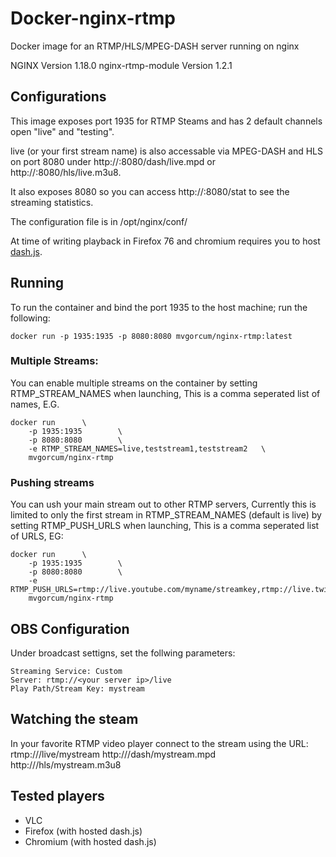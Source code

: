 # Docker-nginx-rtmp
Docker image for an RTMP/HLS/MPEG-DASH server running on nginx

NGINX Version 1.18.0
nginx-rtmp-module Version 1.2.1

## Configurations
This image exposes port 1935 for RTMP Steams and has 2 default channels open "live" and "testing".

live (or your first stream name) is also accessable via MPEG-DASH and HLS on port 8080 under http://<your server ip>:8080/dash/live.mpd or http://<your server ip>:8080/hls/live.m3u8.

It also exposes 8080 so you can access http://<your server ip>:8080/stat to see the streaming statistics.

The configuration file is in /opt/nginx/conf/

At time of writing playback in Firefox 76 and chromium requires you to host [dash.js](https://github.com/Dash-Industry-Forum/dash.js).

## Running

To run the container and bind the port 1935 to the host machine; run the following:
```
docker run -p 1935:1935 -p 8080:8080 mvgorcum/nginx-rtmp:latest
```

### Multiple Streams:
You can enable multiple streams on the container by setting RTMP_STREAM_NAMES when launching, This is a comma seperated list of names, E.G.
```
docker run      \
    -p 1935:1935        \
    -p 8080:8080        \
    -e RTMP_STREAM_NAMES=live,teststream1,teststream2   \
    mvgorcum/nginx-rtmp
```

### Pushing streams
You can ush your main stream out to other RTMP servers, Currently this is limited to only the first stream in RTMP_STREAM_NAMES (default is live) by setting RTMP_PUSH_URLS when launching, This is a comma seperated list of URLS, EG:
```
docker run      \
    -p 1935:1935        \
    -p 8080:8080        \
    -e RTMP_PUSH_URLS=rtmp://live.youtube.com/myname/streamkey,rtmp://live.twitch.tv/app/streamkey
    mvgorcum/nginx-rtmp
```

## OBS Configuration
Under broadcast settigns, set the follwing parameters:
```
Streaming Service: Custom
Server: rtmp://<your server ip>/live
Play Path/Stream Key: mystream
```

## Watching the steam

In your favorite RTMP video player connect to the stream using the URL:
rtmp://<your server ip>/live/mystream
http://<your server ip>/dash/mystream.mpd
http://<your server ip>/hls/mystream.m3u8


## Tested players
 * VLC
 * Firefox (with hosted dash.js)
 * Chromium (with hosted dash.js)
